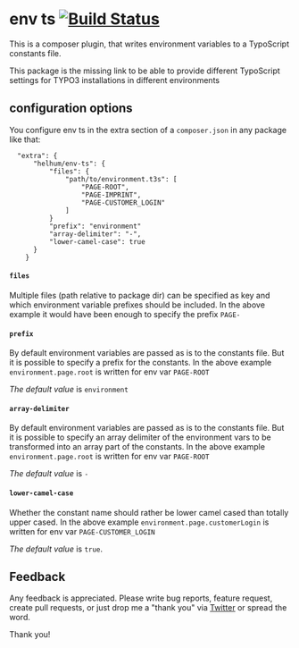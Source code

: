 # env ts [![Build Status](https://travis-ci.org/helhum/env-ts.svg?branch=master)](https://travis-ci.org/helhum/env-ts)

This is a composer plugin, that writes environment
variables to a TypoScript constants file.

This package is the missing link to be able to provide different TypoScript settings
for TYPO3 installations in different environments

## configuration options

You configure env ts in the extra section of a `composer.json` in any package like that:

```
  "extra": {
      "helhum/env-ts": {
          "files": {
              "path/to/environment.t3s": [
                  "PAGE-ROOT",
                  "PAGE-IMPRINT",
                  "PAGE-CUSTOMER_LOGIN"
              ]
          }
          "prefix": "environment"
          "array-delimiter": "-",
          "lower-camel-case": true
      }
    }
```

#### `files`
Multiple files (path relative to package dir) can be specified as key and which environment variable prefixes should be included.
In the above example it would have been enough to specify the prefix `PAGE-`

#### `prefix`
By default environment variables are passed as is to the constants file.
But it is possible to specify a prefix for the constants.
In the above example `environment.page.root` is written for env var `PAGE-ROOT`

*The default value* is `environment`

#### `array-delimiter`
By default environment variables are passed as is to the constants file.
But it is possible to specify an array delimiter of the environment vars to be transformed into an
array part of the constants. In the above example `environment.page.root` is written for env var `PAGE-ROOT`

*The default value* is `-`

#### `lower-camel-case`
Whether the constant name should rather be lower camel cased than totally upper cased.
In the above example `environment.page.customerLogin` is written for env var `PAGE-CUSTOMER_LOGIN`

*The default value* is `true`.

## Feedback

Any feedback is appreciated. Please write bug reports, feature request, create pull requests, or just drop me a "thank you" via [Twitter](https://twitter.com/helhum) or spread the word.

Thank you!
